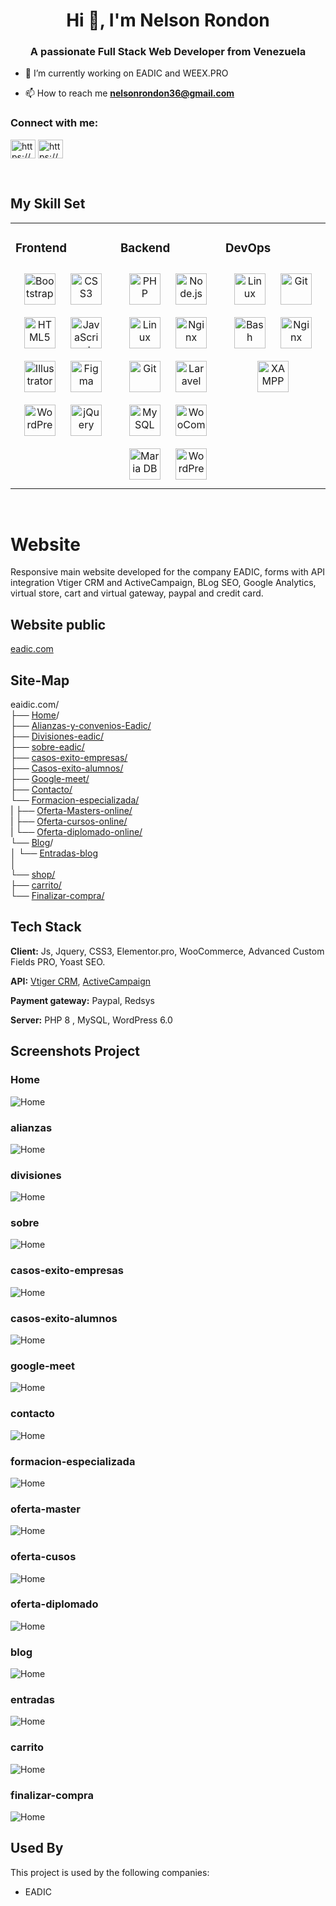 <h1 align="center">Hi 👋, I'm Nelson Rondon</h1>
<h3 align="center">A passionate Full Stack Web Developer from Venezuela</h3>

- 🔭 I’m currently working on EADIC and WEEX.PRO

- 📫 How to reach me **nelsonrondon36@gmail.com**


<h3 align="left">Connect with me:</h3>
<p align="left">
<a href="https://dev.to/nelsonrondondev" target="blank"><img align="center" src="https://raw.githubusercontent.com/rahuldkjain/github-profile-readme-generator/master/src/images/icons/Social/devto.svg" alt="https://dev.to/nelsonrondondev" height="30" width="40" /></a>
<a href="https://linkedin.com/in/https://www.linkedin.com/in/nelson-rondon-dev/" target="blank"><img align="center" src="https://raw.githubusercontent.com/rahuldkjain/github-profile-readme-generator/master/src/images/icons/Social/linked-in-alt.svg" alt="https://www.linkedin.com/in/nelson-rondon-dev/" height="30" width="40" /></a>
</p>

<br/>  


## My Skill Set  
<table><tr><td valign="top" width="33%">



### Frontend  
<div align="center">  
<a href="https://getbootstrap.com/docs/3.4/javascript/" target="_blank"><img style="margin: 10px" src="https://profilinator.rishav.dev/skills-assets/bootstrap-plain.svg" alt="Bootstrap" height="50" /></a>  
<a href="https://www.w3schools.com/css/" target="_blank"><img style="margin: 10px" src="https://profilinator.rishav.dev/skills-assets/css3-original-wordmark.svg" alt="CSS3" height="50" /></a>  
<a href="https://en.wikipedia.org/wiki/HTML5" target="_blank"><img style="margin: 10px" src="https://profilinator.rishav.dev/skills-assets/html5-original-wordmark.svg" alt="HTML5" height="50" /></a>  
<a href="https://www.javascript.com/" target="_blank"><img style="margin: 10px" src="https://profilinator.rishav.dev/skills-assets/javascript-original.svg" alt="JavaScript" height="50" /></a>  
<a href="https://www.adobe.com/in/products/illustrator.html" target="_blank"><img style="margin: 10px" src="https://profilinator.rishav.dev/skills-assets/adobe_illustrator-icon.svg" alt="Illustrator" height="50" /></a>  
<a href="https://www.figma.com/" target="_blank"><img style="margin: 10px" src="https://profilinator.rishav.dev/skills-assets/figma-icon.svg" alt="Figma" height="50" /></a>  
<a href="https://wordpress.com/" target="_blank"><img style="margin: 10px" src="https://profilinator.rishav.dev/skills-assets/wordpress.png" alt="WordPress" height="50" /></a>  
<a href="https://jquery.com/" target="_blank"><img style="margin: 10px" src="https://profilinator.rishav.dev/skills-assets/jquery.png" alt="jQuery" height="50" /></a>  
</div>

</td><td valign="top" width="33%">


### Backend  
<div align="center">  
<a href="https://www.php.net/" target="_blank"><img style="margin: 10px" src="https://profilinator.rishav.dev/skills-assets/php-original.svg" alt="PHP" height="50" /></a>  
<a href="https://nodejs.org/" target="_blank"><img style="margin: 10px" src="https://profilinator.rishav.dev/skills-assets/nodejs-original-wordmark.svg" alt="Node.js" height="50" /></a>  
<a href="https://www.linux.org/" target="_blank"><img style="margin: 10px" src="https://profilinator.rishav.dev/skills-assets/linux-original.svg" alt="Linux" height="50" /></a>  
<a href="https://www.nginx.com/" target="_blank"><img style="margin: 10px" src="https://profilinator.rishav.dev/skills-assets/nginx-original.svg" alt="Nginx" height="50" /></a>  
<a href="https://github.com/" target="_blank"><img style="margin: 10px" src="https://profilinator.rishav.dev/skills-assets/git-scm-icon.svg" alt="Git" height="50" /></a>  
<a href="https://laravel.com/" target="_blank"><img style="margin: 10px" src="https://profilinator.rishav.dev/skills-assets/laravel-plain-wordmark.svg" alt="Laravel" height="50" /></a>  
<a href="https://www.mysql.com/" target="_blank"><img style="margin: 10px" src="https://profilinator.rishav.dev/skills-assets/mysql-original-wordmark.svg" alt="MySQL" height="50" /></a>  
<a href="https://woocommerce.com/" target="_blank"><img style="margin: 10px" src="https://profilinator.rishav.dev/skills-assets/woocommerce.png" alt="WooCommerce" height="50" /></a>  
<a href="https://mariadb.org/" target="_blank"><img style="margin: 10px" src="https://profilinator.rishav.dev/skills-assets/mariadb.png" alt="Maria DB" height="50" /></a>  
<a href="https://wordpress.com/" target="_blank"><img style="margin: 10px" src="https://profilinator.rishav.dev/skills-assets/wordpress.png" alt="WordPress" height="50" /></a>  
</div>

</td><td valign="top" width="33%">


### DevOps  
<div align="center">  
<a href="https://www.linux.org/" target="_blank"><img style="margin: 10px" src="https://profilinator.rishav.dev/skills-assets/linux-original.svg" alt="Linux" height="50" /></a>  
<a href="https://github.com/" target="_blank"><img style="margin: 10px" src="https://profilinator.rishav.dev/skills-assets/git-scm-icon.svg" alt="Git" height="50" /></a>  
<a href="https://www.gnu.org/software/bash/" target="_blank"><img style="margin: 10px" src="https://profilinator.rishav.dev/skills-assets/gnu_bash-icon.svg" alt="Bash" height="50" /></a>  
<a href="https://www.nginx.com/" target="_blank"><img style="margin: 10px" src="https://profilinator.rishav.dev/skills-assets/nginx-original.svg" alt="Nginx" height="50" /></a>  
<a href="https://www.apachefriends.org/" target="_blank"><img style="margin: 10px" src="https://profilinator.rishav.dev/skills-assets/xampp.png" alt="XAMPP" height="50" /></a>  
</div>

</td></tr></table>  

<br/>  



# Website

Responsive main website developed for the company EADIC, forms with API integration Vtiger CRM and ActiveCampaign, BLog SEO, Google Analytics, virtual store, cart and virtual gateway, paypal and credit card.


## Website public

[eadic.com](https://eadic.com)



## Site-Map 

<div align="">  

eaidic.com/<br>
├── [Home](#home)/<br>
├── [Alianzas-y-convenios-Eadic/](#alianzas)<br>
├── [Divisiones-eadic/](#divisiones)<br>
├── [sobre-eadic/](#sobre)<br>
├── [casos-exito-empresas/](#casos-exito-empresas)<br>
├── [Casos-exito-alumnos/](#casos-exito-alumnos)<br>
├── [Google-meet/](#google-meet)<br>
├── [Contacto/](#contacto)<br>
└── [Formacion-especializada/](#formacion-especializada)<br>
|       ├── [Oferta-Masters-online/](#oferta-master)<br>
|       ├── [Oferta-cursos-online/](#oferta-cusos)<br>
|       └── [Oferta-diplomado-online/](#oferta-diplomado)<br>
└── [Blog](#blog)/<br>
│       └── [Entradas-blog](#entradas)<br>
│ <br>
└── [shop/](#home)<br>
        ├── [carrito/](#carrito)<br>
        └── [Finalizar-compra/](#finalizar-compra)<br>
 </div> 


## Tech Stack



**Client:**  Js, Jquery, CSS3, Elementor.pro, WooCommerce, Advanced Custom Fields PRO, Yoast SEO.


**API:** [Vtiger CRM](https://help.vtiger.com/article/147111249-Rest-API-Manual), [ActiveCampaign](https://developers.activecampaign.com/reference/overview)


**Payment gateway:** Paypal, Redsys


**Server:** PHP 8 , MySQL, WordPress 6.0


## Screenshots Project


### Home 

![Home](https://stupefied-kepler.143-198-236-91.plesk.page/img/eadic.com/home.png)

### alianzas

![Home](https://stupefied-kepler.143-198-236-91.plesk.page/img/eadic.com/Alianzas-y-convenios-Eadic.png)


###  divisiones

![Home](https://stupefied-kepler.143-198-236-91.plesk.page/img/eadic.com/Divisiones-eadic.png)

###  sobre

![Home](https://stupefied-kepler.143-198-236-91.plesk.page/img/eadic.com/sobre-eadic.png)

###  casos-exito-empresas

![Home](https://stupefied-kepler.143-198-236-91.plesk.page/img/eadic.com/casos-exito-empresas.png)

###  casos-exito-alumnos

![Home](https://stupefied-kepler.143-198-236-91.plesk.page/img/eadic.com/Casos-exito-alumnos.png)

###  google-meet

![Home](https://stupefied-kepler.143-198-236-91.plesk.page/img/eadic.com/google-meet.png)

###  contacto

![Home](https://stupefied-kepler.143-198-236-91.plesk.page/img/eadic.com/contacto.png)

###  formacion-especializada

![Home](https://stupefied-kepler.143-198-236-91.plesk.page/img/eadic.com/formacion-especializada.png)

###  oferta-master

![Home](https://stupefied-kepler.143-198-236-91.plesk.page/img/eadic.com/Oferta-Masters-online.png)

###  oferta-cusos

![Home](https://stupefied-kepler.143-198-236-91.plesk.page/img/eadic.com/Oferta-cursos-online.png)

###  oferta-diplomado

![Home](https://stupefied-kepler.143-198-236-91.plesk.page/img/eadic.com/Oderta-diplomado-online.png)


###  blog

![Home](https://stupefied-kepler.143-198-236-91.plesk.page/img/eadic.com/blog-eadic.png)

###  entradas

![Home](https://stupefied-kepler.143-198-236-91.plesk.page/img/eadic.com/entrada.png)

###  carrito

![Home](https://stupefied-kepler.143-198-236-91.plesk.page/img/eadic.com/carrito.png)

###  finalizar-compra

![Home](https://stupefied-kepler.143-198-236-91.plesk.page/img/eadic.com/Finalizar-compra.png)

## Used By

This project is used by the following companies:

- EADIC




  
